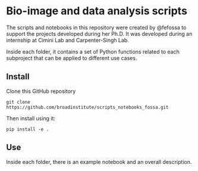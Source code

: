 # Bio-image and data analysis scripts

The scripts and notebooks in this repository were created by @fefossa to support the projects developed during her Ph.D. It was developed during an internship at Cimini Lab and Carpenter-Singh Lab. 

Inside each folder, it contains a set of Python functions related to each subproject that can be applied to different use cases.

## Install

Clone this GitHub repository

```
git clone https://github.com/broadinstitute/scripts_notebooks_fossa.git
```

Then install using it:

```
pip install -e .
```

## Use

Inside each folder, there is an example notebook and an overall description.

